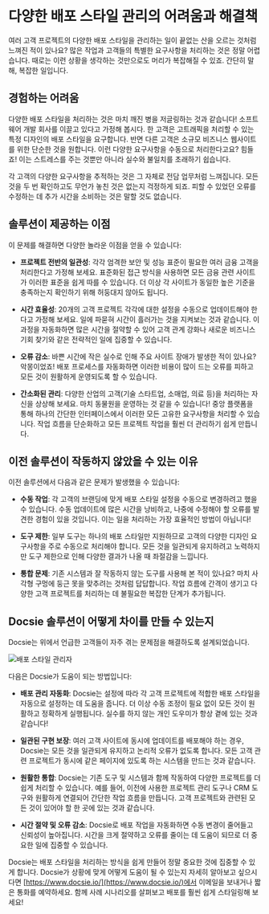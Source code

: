 # 다양한 배포 스타일 관리의 어려움과 해결책

여러 고객 프로젝트의 다양한 배포 스타일을 관리하는 일이 끝없는 산을 오르는 것처럼 느껴진 적이 있나요? 많은 작업과 고객들의 특별한 요구사항을 처리하는 것은 정말 어렵습니다. 때로는 이런 상황을 생각하는 것만으로도 머리가 복잡해질 수 있죠. 간단히 말해, 복잡한 일입니다.

## 경험하는 어려움

다양한 배포 스타일을 처리하는 것은 마치 깨진 병을 저글링하는 것과 같습니다! 소프트웨어 개발 회사를 이끌고 있다고 가정해 봅시다. 한 고객은 고트래픽을 처리할 수 있는 특정 디자인의 배포 스타일을 요구합니다. 반면 다른 고객은 소규모 비즈니스 웹사이트를 위한 단순한 것을 원합니다. 이런 다양한 요구사항을 수동으로 처리한다고요? 힘들죠! 이는 스트레스를 주는 것뿐만 아니라 실수와 불일치를 초래하기 쉽습니다.

각 고객의 다양한 요구사항을 추적하는 것은 그 자체로 전담 업무처럼 느껴집니다. 모든 것을 두 번 확인하고도 무언가 놓친 것은 없는지 걱정하게 되죠. 피할 수 있었던 오류를 수정하는 데 추가 시간을 소비하는 것은 말할 것도 없습니다.

## 솔루션이 제공하는 이점

이 문제를 해결하면 다양한 놀라운 이점을 얻을 수 있습니다:

* **프로젝트 전반의 일관성**: 각각 엄격한 보안 및 성능 표준이 필요한 여러 금융 고객을 처리한다고 가정해 보세요. 표준화된 접근 방식을 사용하면 모든 금융 관련 사이트가 이러한 표준을 쉽게 따를 수 있습니다. 더 이상 각 사이트가 동일한 높은 기준을 충족하는지 확인하기 위해 허둥대지 않아도 됩니다.

* **시간 효율성**: 20개의 고객 프로젝트 각각에 대한 설정을 수동으로 업데이트해야 한다고 가정해 보세요. 일에 파묻혀 시간이 흘러가는 것을 지켜보는 것과 같습니다. 이 과정을 자동화하면 많은 시간을 절약할 수 있어 고객 관계 강화나 새로운 비즈니스 기회 찾기와 같은 전략적인 일에 집중할 수 있습니다.

* **오류 감소**: 바쁜 시간에 작은 실수로 인해 주요 사이트 장애가 발생한 적이 있나요? 악몽이었죠! 배포 프로세스를 자동화하면 이러한 비용이 많이 드는 오류를 피하고 모든 것이 원활하게 운영되도록 할 수 있습니다.

* **간소화된 관리**: 다양한 산업의 고객(기술 스타트업, 소매업, 의료 등)을 처리하는 자신을 상상해 보세요. 마치 동물원을 운영하는 것 같을 수 있습니다! 중앙 플랫폼을 통해 하나의 간단한 인터페이스에서 이러한 모든 고유한 요구사항을 처리할 수 있습니다. 작업 흐름을 단순화하고 모든 프로젝트 작업을 훨씬 더 관리하기 쉽게 만듭니다.

## 이전 솔루션이 작동하지 않았을 수 있는 이유

이전 솔루션에서 다음과 같은 문제가 발생했을 수 있습니다:

* **수동 작업**: 각 고객의 브랜딩에 맞게 배포 스타일 설정을 수동으로 변경하려고 했을 수 있습니다. 수동 업데이트에 많은 시간을 낭비하고, 나중에 수정해야 할 오류를 발견한 경험이 있을 것입니다. 이는 일을 처리하는 가장 효율적인 방법이 아닙니다!

* **도구 제한**: 일부 도구는 하나의 배포 스타일만 지원하므로 고객의 다양한 디자인 요구사항을 주로 수동으로 처리해야 합니다. 모든 것을 일관되게 유지하려고 노력하지만 도구 제한으로 인해 다양한 결과가 나올 때 좌절감을 느낍니다.

* **통합 문제**: 기존 시스템과 잘 작동하지 않는 도구를 사용해 본 적이 있나요? 마치 사각형 구멍에 둥근 못을 맞추려는 것처럼 답답합니다. 작업 흐름에 간격이 생기고 다양한 고객 프로젝트를 처리하는 데 불필요한 복잡한 단계가 추가됩니다.

## Docsie 솔루션이 어떻게 차이를 만들 수 있는지

Docsie는 위에서 언급한 고객들이 자주 겪는 문제점을 해결하도록 설계되었습니다.

![배포 스타일 관리자](https://cdn.docsie.io/workspace_PfNzfGj3YfKKtTO4T/doc_hyOyyoFNExMH5yxZ2/file_I0LqR3m4LhbCrddsR/appdocsieio_organization_likalo_stanley_global_enterprises_4k_4_b5fa69f9-fb8f-e718-05fc-44367d6f5201.png "배포 스타일 관리자")

다음은 Docsie가 도움이 되는 방법입니다:

* **배포 관리 자동화**: Docsie는 설정에 따라 각 고객 프로젝트에 적합한 배포 스타일을 자동으로 설정하는 데 도움을 줍니다. 더 이상 수동 조정이 필요 없이 모든 것이 원활하고 정확하게 실행됩니다. 실수를 하지 않는 개인 도우미가 항상 곁에 있는 것과 같습니다!

* **일관된 구현 보장**: 여러 고객 사이트에 동시에 업데이트를 배포해야 하는 경우, Docsie는 모든 것을 일관되게 유지하고 논리적 오류가 없도록 합니다. 모든 고객 관련 프로젝트가 동시에 같은 페이지에 있도록 하는 시스템을 만드는 것과 같습니다.

* **원활한 통합**: Docsie는 기존 도구 및 시스템과 함께 작동하여 다양한 프로젝트를 더 쉽게 처리할 수 있습니다. 예를 들어, 이전에 사용한 프로젝트 관리 도구나 CRM 도구와 원활하게 연결되어 간단한 작업 흐름을 만듭니다. 고객 프로젝트와 관련된 모든 것이 있어야 할 한 곳에 있는 것과 같습니다.

* **시간 절약 및 오류 감소**: Docsie로 배포 작업을 자동화하면 수동 변경이 줄어들고 신뢰성이 높아집니다. 시간을 크게 절약하고 오류를 줄이는 데 도움이 되므로 더 중요한 일에 집중할 수 있습니다.

Docsie는 배포 스타일을 처리하는 방식을 쉽게 만들어 정말 중요한 것에 집중할 수 있게 합니다. Docsie가 상황에 맞게 어떻게 도움이 될 수 있는지 자세히 알아보고 싶으시다면 [https://www.docsie.io/](https://www.docsie.io/)에서 이메일을 보내거나 짧은 통화를 예약하세요. 함께 사례 시나리오를 살펴보고 배포를 훨씬 쉽게 스타일링해 보세요!